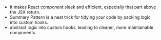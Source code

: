 - it makes React component sleek and efficient, especially that part above the JSX return.
- Summary Pattern is a neat trick for tidying your code by packing logic into custom hooks.
- abstract logic into custom hooks, leading to cleaner, more maintainable components.